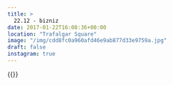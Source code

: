 ```yaml
---
title: >
  22.12 - bizniz
date: 2017-01-22T16:08:36+00:00
location: "Trafalgar Square"
image: "/img/cdd8fc0a960afd46e9ab877d33e9759a.jpg"
draft: false
instagram: true
---
```


{{<photo src="/img/cdd8fc0a960afd46e9ab877d33e9759a.jpg">}}
